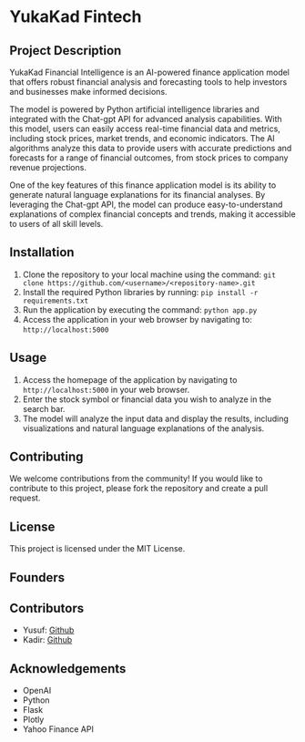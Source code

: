 # YukaKad Fintech

## Project Description
YukaKad Financial Intelligence is an AI-powered finance application model that offers robust financial analysis and forecasting tools to help investors and businesses make informed decisions.

The model is powered by Python artificial intelligence libraries and integrated with the Chat-gpt API for advanced analysis capabilities. With this model, users can easily access real-time financial data and metrics, including stock prices, market trends, and economic indicators. The AI algorithms analyze this data to provide users with accurate predictions and forecasts for a range of financial outcomes, from stock prices to company revenue projections.

One of the key features of this finance application model is its ability to generate natural language explanations for its financial analyses. By leveraging the Chat-gpt API, the model can produce easy-to-understand explanations of complex financial concepts and trends, making it accessible to users of all skill levels.

## Installation
1. Clone the repository to your local machine using the command: `git clone https://github.com/<username>/<repository-name>.git`
2. Install the required Python libraries by running: `pip install -r requirements.txt`
3. Run the application by executing the command: `python app.py`
4. Access the application in your web browser by navigating to: `http://localhost:5000`

## Usage
1. Access the homepage of the application by navigating to `http://localhost:5000` in your web browser.
2. Enter the stock symbol or financial data you wish to analyze in the search bar.
3. The model will analyze the input data and display the results, including visualizations and natural language explanations of the analysis.

## Contributing
We welcome contributions from the community! If you would like to contribute to this project, please fork the repository and create a pull request.

## License
This project is licensed under the MIT License.

## Founders
## Contributors
- Yusuf: [Github](https://github.com/[USERNAME])
- Kadir: [Github](https://github.com/[USERNAME])


## Acknowledgements
- OpenAI
- Python
- Flask
- Plotly
- Yahoo Finance API

